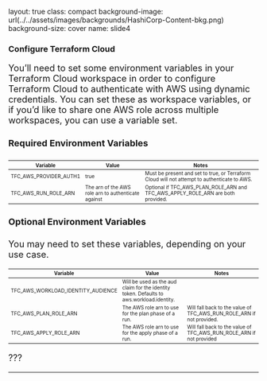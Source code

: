 layout: true
class: compact
background-image: url(../../assets/images/backgrounds/HashiCorp-Content-bkg.png)
background-size: cover
name: slide4

### Configure Terraform Cloud
<font size= 4>

You’ll need to set some environment variables in your Terraform Cloud workspace in order to configure Terraform Cloud to authenticate with AWS using dynamic credentials. You can set these as workspace variables, or if you’d like to share one AWS role across multiple workspaces, you can use a variable set.

#### Required Environment Variables
<style scoped>
    table{
        font-size: 10px;
    }
</style> 

| Variable | Value | Notes |
| -------- | ----- | ----- |
| TFC_AWS_PROVIDER_AUTH1 | true | Must be present and set to true, or Terraform Cloud will not attempt to authenticate to AWS. |
| TFC_AWS_RUN_ROLE_ARN | The arn of the AWS role arn to authenticate against | Optional if TFC_AWS_PLAN_ROLE_ARN and TFC_AWS_APPLY_ROLE_ARN are both provided. |


#### Optional Environment Variables

You may need to set these variables, depending on your use case.

| Variable | Value | Notes |
| ---------| ----- | ----- |
| TFC_AWS_WORKLOAD_IDENTITY_AUDIENCE | Will be used as the aud claim for the identity token. Defaults to aws.workload.identity. | |
| TFC_AWS_PLAN_ROLE_ARN | The AWS role arn to use for the plan phase of a run. | Will fall back to the value of TFC_AWS_RUN_ROLE_ARN if not provided. |
| TFC_AWS_APPLY_ROLE_ARN | The AWS role arn to use for the apply phase of a run. | Will fall back to the value of TFC_AWS_RUN_ROLE_ARN if not provided |

???
<!--
### Configure the AWS Provider
< font size= 4>
Make sure that you’re passing a value for the `region` argument into the provider configuration block or setting the `AWS_REGION` variable in your workspace.

Make sure that you’re not using any of the other arguments or methods mentioned in the [authentication and configuration] (https://registry.terraform.io/providers/hashicorp/aws/latest/docs#authentication-and-configuration)  section of the provider documentation as these settings may interfere with dynamic provider credentials.
 -->
---